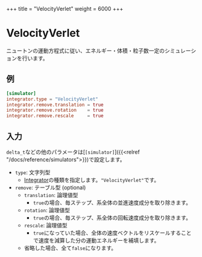 +++
title = "VelocityVerlet"
weight = 6000
+++

# VelocityVerlet

ニュートンの運動方程式に従い、エネルギー・体積・粒子数一定のシミュレーションを行います。

## 例

```toml
[simulator]
integrator.type = "VelocityVerlet"
integrator.remove.translation = true
integrator.remove.rotation    = true
integrator.remove.rescale     = true
```

## 入力

`delta_t`などの他のパラメータは[`[simulator]`]({{<relref "/docs/reference/simulators">}})で設定します。

- `type`: 文字列型
  - [Integrator](Integrator.md)の種類を指定します。`"VelocityVerlet"`です。
- `remove`: テーブル型 (optional)
  - `translation`: 論理値型
    - `true`の場合、毎ステップ、系全体の並進速度成分を取り除きます。
  - `rotation`: 論理値型
    - `true`の場合、毎ステップ、系全体の回転速度成分を取り除きます。
  - `rescale`: 論理値型
    - `true`になっていた場合、全体の速度ベクトルをリスケールすることで速度を減算した分の運動エネルギーを補填します。
  - 省略した場合、全て`false`になります。
